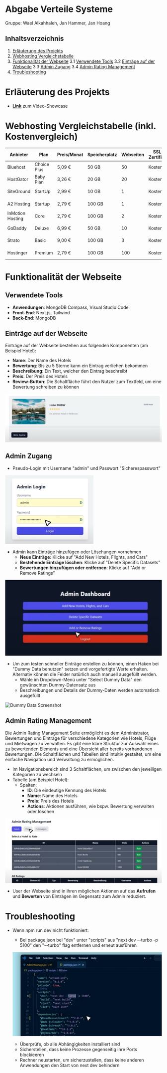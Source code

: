 # Abgabe Verteile Systeme
Gruppe: Wael Alkahhaleh, Jan Hammer, Jan Hoang

## Inhaltsverzeichnis
1. [Erläuterung des Projekts](#Erläuterung-des-Projekts)
2. [Webhosting Vergleichstabelle](#Webhosting-Vergleichstabelle)
3. [Funktionalität der Webseite](#Funktionalität-der-Webseite)
	3.1 [Verwendete Tools](#Verwendete-Tools)
	3.2 [Einträge auf der Webseite](#Einträge-auf-der-Webseite)
	3.3 [Admin Zugang](#Admin-Zugang)
	3.4 [Admin Rating Management](#Admin-Rating-Management)
4. [Troubleshooting](#Troubleshooting)

# Erläuterung des Projekts
- <a href="https://youtu.be/UErumacYaVE" target="_blank">**Link**</a> zum Video-Showcase

# Webhosting Vergleichstabelle (inkl. Kostenvergleich)

| Anbieter          | Plan          | Preis/Monat | Speicherplatz | Webseiten  | SSL-Zertifikat | Support         |
|-------------------|---------------|-------------|---------------|------------|----------------|-----------------|
| Bluehost          | Choice Plus   | 5,09 €      | 50 GB         |  50        | Kostenlos      | 24/7 Support    |
| HostGator         | Baby Plan     | 3,26 €      | 20 GB         |  20        | Kostenlos      | 24/7 Support    |
| SiteGround        | StartUp       | 2,99 €      | 10 GB         |  1         | Kostenlos      | 24/7 Support    |
| A2 Hosting        | Startup       | 2,79 €      | 100 GB        |  1         | Kostenlos      | 24/7 Support    |
| InMotion Hosting  | Core          | 2,79 €      | 100 GB        |  2         | Kostenlos      | 24/7 Support    |
| GoDaddy           | Deluxe        | 6,99 €      | 50 GB         |  10        | Kostenlos      | 24/7 Support    |
| Strato            | Basic         | 9,00 €      | 100 GB        |  3         | Kostenlos      | 24/7 Support    |
| Hostinger         | Premium       | 2,79 €      | 100 GB        |  100       | Kostenlos      | 24/7 Support    |

# Funktionalität der Webseite
## Verwendete Tools
- **Anwendungen**: MongoDB Compass, Visual Studio Code
- **Front-End**: Next.js, Tailwind
- **Back-End**: MongoDB

## Einträge auf der Webseite
Einträge auf der Webseite bestehen aus folgenden Komponenten (am Beispiel Hotel):
- **Name**: Der Name des Hotels
- **Bewertung**: Bis zu 5 Sterne kann ein Eintrag verliehen bekommen
- **Beschreibung**: Ein Text, welcher den Eintrag beschreibt
- **Preis**: Der Preis des Hotels
- **Review-Button**: Die Schaltfläche führt den Nutzer zum Textfeld, um eine Bewertung schreiben zu können

![Hotel Screenshot](images/hotel-eintrag.jpeg)

## Admin Zugang
- Pseudo-Login mit Username "admin" und Passwort "Sicherespasswort"

![Admin Login Screenshot](images/admin-login.jpeg)

- Admin kann Einträge hinzufügen oder Löschungen vornehmen
	- **Neue Einträge**: Klicke auf "Add New Hotels, Flights, and Cars"
	- **Bestehende Einträge löschen**: Klicke auf "Delete Specific Datasets"
	- **Bewertungen hinzufügen oder entfernen**: Klicke auf "Add or Remove Ratings"

![Admin Dashboard Screenshot](images/admin-dashboard.jpeg)

- Um zum testen schneller Einträge erstellen zu können, einen Haken bei "Dummy Data benutzen" setzen und vorgefertigte Werte erhalten. Alternativ können die Felder natürlich auch manuell ausgefüllt werden.
	- Wähle im Dropdown-Menü unter "Select Dummy Data" den gewünschten Dummy-Datensatz aus
	- Beschreibungen und Details der Dummy-Daten werden automatisch ausgefüllt

![Dummy Data Screenshot](images/dummy-data)

## Admin Rating Management
Die Admin Rating Management Seite ermöglicht es dem Administrator, Bewertungen und Einträge für verschiedene Kategorien wie Hotels, Flüge und Mietwagen zu verwalten. Es gibt eine klare Struktur zur Auswahl eines zu bewertenden Elements und eine Übersicht aller bereits vorhandenen Bewertungen. Die Schaltflächen und Tabellen sind intuitiv gestaltet, um eine einfache Navigation und Verwaltung zu ermöglichen.
- Im Navigationsbereich sind 3 Schaltflächen, um zwischen den jeweiligen Kategorien zu wechseln
- Tabelle (am Beispiel Hotel):
	- Spalten: 
		- **ID**: Die eindeutige Kennung des Hotels
		- **Name**: Name des Hotels
		- **Preis**: Preis des Hotels
		- **Actions**: Aktionen ausführen, wie bspw. Bewertung verwalten oder löschen

![Admin Rating Management Screenshot](images/admin-rating-management.jpeg)

- User der Webseite sind in ihren möglichen Aktionen auf das **Aufrufen** und **Bewerten** von Einträgen im Gegensatz zum Admin reduziert.

# Troubleshooting
- Wenn npm run dev nicht funktioniert: 
	- Bei package.json bei "dev" unter "scripts" aus "next dev --turbo -p 5100" den "--turbo" flag entfernen und erneut ausführen
	
	![Troubleshooting Screenshot](images/troubleshooting.jpeg)

	- Überprüfe, ob alle Abhängigkeiten installiert sind
	- Sicherstellen, dass keine Prozesse gegenseitig ihre Ports blockieeren
	- Rechner neustarten, um sicherzustellen, dass keine anderen Anwendungen den Start von next dev behindern

